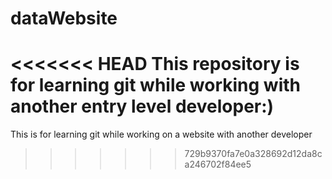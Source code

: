 # dataWebsite
<<<<<<< HEAD
This repository is for learning git while working with another entry level developer:)
=======
This is for learning git while working on a website with another developer
>>>>>>> 729b9370fa7e0a328692d12da8ca246702f84ee5
